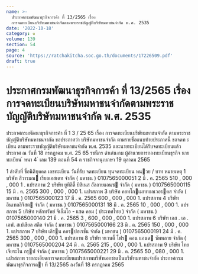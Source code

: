 ```yaml
---
name: >-
  ประกาศกรมพัฒนาธุรกิจการค้า ที่ 13/2565 เรื่อง
  การจดทะเบียนบริษัทมหาชนจำกัดตามพระราชบัญญัติบริษัทมหาชนจำกัด พ.ศ. 2535
date: '2022-10-18'
category: ค
volume: 139
section: 54
page: 4
source: 'https://ratchakitcha.soc.go.th/documents/17226509.pdf'
draft: true
---
```


# ประกาศกรมพัฒนาธุรกิจการค้า ที่ 13/2565 เรื่อง การจดทะเบียนบริษัทมหาชนจำกัดตามพระราชบัญญัติบริษัทมหาชนจำกัด พ.ศ. 2535

ประกาศกรมพัฒนาธุรกิจการค้า ที่ 1 3 / 25 65 เรื่อง การจดทะเบียนบริษัทมหาชนจำกัด ตามพระราชบัญญัติบริษัทมหาชนจากัด ขอประกาศว่า บริษัทมหาชนจำกัด ตามรายชื่อแนบท้ายประกาศนี้ ขอจดท ะเบียน ตามพระราชบัญญัติบริษัทมหาชนจำกัด พ.ศ. 2535 และนายทะเบียนได้รับจดทะเบียนแล้ว ประกาศ ณ วันที่ 18 กรกฎาคม พ.ศ. 25 65 รชนีกร ดำเด่นงาม ผู้อำนวยการกองทะเบียนธุรกิจ นายทะเบียน ้ หนา 4 ่ เลม 139 ตอนที่ 54 ค ราชกิจจานุเบกษา 19 ตุลาคม 2565

1 ลําดับที่ ชื่อนิติบุคคล เลขทะเบียน วันที่รับ จดทะเบียน ทุนจดทะเบียน หนวย / บาท หมายเหตุ 1 บริษัท สิวารมณ เรียลเอสเตท จํากัด ( มหาชน ) 0107565000051 2 มี . ค. 2565 510 , 000 , 000 1 . แปรสภาพ 2 บริษัท ยูทิลิตี้ บิสิเนส อัลลายแอนซ จํากัด ( มหาชน ) 0107565000115 15 มี . ค. 2565 300 , 000 , 000 1. แปรสภาพ 3 บริษัท คอทโกเมททอลเวอรคส จํากัด ( มหาชน ) 0107565000123 17 มี . ค. 2565 600 , 000 , 000 1. แปรสภาพ 4 บริษัท อินเทลลิจิสต จํากัด ( มหาชน ) 0107565000131 18 มี . ค. 2565 10 , 000 , 000 1. แปรสภาพ 5 บริษัท หลักทรัพย์ จีเอ็มโอ - แซด คอม ( ประเทศไทย ) จํากัด ( มหาชน ) 0107565000140 21 มี . ค. 2565 3 , 600 , 000 , 000 1. แปรสภาพ 6 บริษัท เอส . เอ . เอฟ. สเปเชียล สตีล จํากัด ( มหาชน ) 0107565000166 23 มี . ค. 2565 150 , 000 , 000 1. แปรสภาพ 7 บริษัท เลิรน คอรปอเรชั่น จํากัด ( มหาชน ) 0107565000191 24 มี . ค. 2565 300 , 000 , 000 1. แปรสภาพ 8 บริษัท ทเวนตี้ โฟร คอน แอนด ซัพพลาย จํากัด ( มหาชน ) 0107565000204 24 มี . ค. 2565 215 , 000 , 000 1. แปรสภาพ 9 บริษัท ไทยเจียระไน กรุป จํากัด ( มหาชน ) 0107565000221 29 มี . ค. 2565 50 , 080 , 000 1. แปรสภาพ รายละเอียดการจดทะเบียนแปรสภาพบริษัทเอกชนเป็นบริษัทมหาชนจํากัด ประกาศกรมพัฒนาธุรกิจการคา ที่ 13/2565 ลงวันที่ 18 กรกฎาคม 2565

